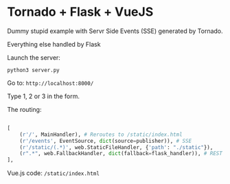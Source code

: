 # Tornado + Flask + VueJS

Dummy stupid example with Servr Side Events (SSE) generated by Tornado.

Everything else handled by Flask

Launch the server:
```
python3 server.py
```

Go to: `http://localhost:8000/`

Type 1, 2 or 3 in the form.

The routing:
```python

[
    (r'/', MainHandler), # Reroutes to /static/index.html
    (r'/events', EventSource, dict(source=publisher)), # SSE
    (r'/static/(.*)', web.StaticFileHandler, {'path': "./static"}),
    (r".*", web.FallbackHandler, dict(fallback=flask_handler)), # REST Calls handled by FLASK
],
```

Vue.js code: `/static/index.html`
